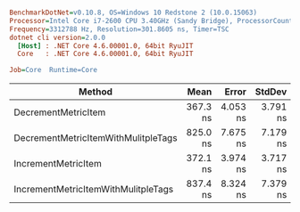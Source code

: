 ``` ini

BenchmarkDotNet=v0.10.8, OS=Windows 10 Redstone 2 (10.0.15063)
Processor=Intel Core i7-2600 CPU 3.40GHz (Sandy Bridge), ProcessorCount=8
Frequency=3312788 Hz, Resolution=301.8605 ns, Timer=TSC
dotnet cli version=2.0.0
  [Host] : .NET Core 4.6.00001.0, 64bit RyuJIT
  Core   : .NET Core 4.6.00001.0, 64bit RyuJIT

Job=Core  Runtime=Core  

```
 |                              Method |     Mean |    Error |   StdDev |  Gen 0 | Allocated |
 |------------------------------------ |---------:|---------:|---------:|-------:|----------:|
 |                 DecrementMetricItem | 367.3 ns | 4.053 ns | 3.791 ns | 0.0725 |     304 B |
 | DecrementMetricItemWithMulitpleTags | 825.0 ns | 7.675 ns | 7.179 ns | 0.1574 |     664 B |
 |                 IncrementMetricItem | 372.1 ns | 3.974 ns | 3.717 ns | 0.0725 |     304 B |
 | IncrementMetricItemWithMulitpleTags | 837.4 ns | 8.324 ns | 7.379 ns | 0.1574 |     664 B |
